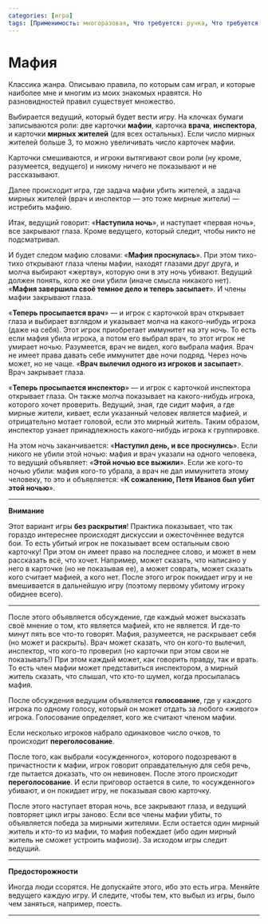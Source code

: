 ```yaml
---
categories: [игра]
tags: [Применимость: многоразовая, Что требуется: ручка, Что требуется: бумага, На сколько людей рассчитано: 3-10, Подвижность: нет]
---
```


# Мафия

Классика жанра. Описываю правила, по которым сам играл, и которые наиболее мне и многим из моих знакомых нравятся. Но разновидностей правил существует множество.

Выбирается ведущий, который будет вести игру. На клочках бумаги записываются роли: две карточки **мафии**, карточка **врача**, **инспектора**, и карточки **мирных жителей** (для всех остальных). Если число мирных жителей больше 3, то можно увеличивать число карточек мафии.

Карточки смешиваются, и игроки вытягивают свои роли (ну кроме, разумеется, ведущего) и никому ничего не показывают и не рассказывают.

Далее происходит игра, где задача мафии убить жителей, а задача мирных жителей (врач и инспектор — это тоже мирные жители) — истребить мафию.

Итак, ведущий говорит: «**Наступила ночь**», и наступает «первая ночь», все закрывают глаза. Кроме ведущего, который следит, чтобы никто не подсматривал.

И будет следом мафию словами: «**Мафия проснулась**». При этом тихо-тихо открывают глаза члены мафии, находят глазами друг друга, и молча выбирают «жертву», которую они в эту ночь убивают. Ведущий должен понять, кого же они убили (иначе смысла никакого нет). «**Мафия завершила своё темное дело и теперь засыпает**». И члены мафии закрывают глаза.

«**Теперь просыпается врач**» — и игрок с карточкой врач открывает глаза и выбирает взглядом и указывает молча на какого-нибудь игрока (даже на себя). Этот игрок приобретает иммунитет на эту ночь. То есть если мафия убила игрока, а потом его выбрал врач, то этот игрок не умирает ночью. Разумеется, врач не видел, кого выбрала мафия. Врач не имеет права давать себе иммунитет две ночи подряд. Через ночь может, но не чаще. «**Врач вылечил одного из игроков и засыпает**». Врач закрывает глаза.

«**Теперь просыпается инспектор**» — и игрок с карточкой инспектора открывает глаза. Он также молча показывает на какого-нибудь игрока, которого хочет проверить. Ведущий, зная, где сидит мафия, а где мирные жители, кивает, если указанный человек является мафией, и отрицательно мотает головой, если это мирный житель. Таким образом, инспектор узнает принадлежность какого-нибудь игрока к группировке.

На этом ночь заканчивается: «**Наступил день, и все проснулись**». Если никого не убили этой ночью: мафия и врач указали на одного человека, то ведущий объявляет: «**Этой ночью все выжили**». Если же кого-то ночью убили: мафия кого-то убрала, а врач не дал иммунитета этому человеку, то это и объявляется: «**К сожалению, Петя Иванов был убит этой ночью**».

---

**Внимание** <!-- !warning -->

Этот вариант игры **без раскрытия**! Практика показывает, что так гораздо интереснее происходят дискуссии и ожесточённее ведутся бои. То есть убитый игрок не показывает всем остальным свою карточку! При этом он имеет право на последнее слово, и может в нем рассказать всё, что хочет. Например, может сказать, что написано у него в карточке (но не показывая ее), а может соврать, может сказать кого считает мафией, а кого нет. После этого игрок покидает игру и не вмешивается в дальнейшую игру (поэтому первому убитому игроку обиднее всего).

---

После этого объявляется обсуждение, где каждый может высказать своё мнение о том, кто является мафией, кто не является. И где-то минут пять все что-то говорят. Мафия, разумеется, не раскрывает себя (но может и раскрыть). Врач может сказать, что он кого-то вылечил, инспектор, что кого-то проверил (но карточки при этом свои не показывать!) При этом каждый может, как говорить правду, так и врать. То есть член мафии может представиться инспектором, а мирный житель сказать, что слышал, что кто-то шумел, когда просыпалась мафия.

После обсуждения ведущим объявляется **голосование**, где у каждого игрока по одному голосу, который он может отдать за любого «живого» игрока. Голосование определяет, кого же считают членом мафии.

Если несколько игроков набрало одинаковое число очков, то происходит **переголосование**.

После того, как выбрали «осужденного», которого подозревают в причастности к мафии, игрок говорит оправдательную для себя речь, где пытается доказать, что он невиновен. После этого происходит **переголосование**. И если приговор остается в силе, то «осужденного» убивают, и он покидает игру, не показывая свою карточку.

После этого наступает вторая ночь, все закрывают глаза, и ведущий повторяет цикл игры заново. Если все члены мафии убиты, то объявляется победа за мирными жителями. Если остается один мирный житель и кто-то из мафии, то мафия побеждает (ибо один мирный житель не сможет устроить мафиози). За исходом игры следит ведущий.

---

**Предосторожности** <!-- !warning -->

Иногда люди ссорятся. Не допускайте этого, ибо это есть игра. Меняйте ведущего каждую игру. И следите, чтобы тем, кто выбыл из игры, было чем заняться, например, поесть.

---
